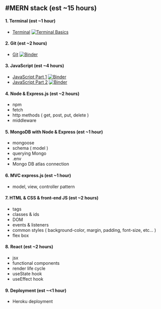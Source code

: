 #MERN stack (est ~15 hours)
----
#### 1. Terminal (est ~1 hour)	
- [Terminal](./1-basics/1-Terminal/Terminal.ipynb) [![Terminal Basics](https://mybinder.org/badge_logo.svg)](https://mybinder.org/v2/gh/nick3point5/mern-stack-course/HEAD?labpath=1-basics%2F1-Terminal%2FTerminal.ipynb)
#### 2. Git (est ~2 hours)
- [Git](./1-basics/2-git/git.ipynb) [![Binder](https://mybinder.org/badge_logo.svg)](https://mybinder.org/v2/gh/nick3point5/mern-stack-course/HEAD?labpath=%2F1-basics%2F2-git%2Fgit.ipynb)
#### 3. JavaScript (est ~4 hours)
- [JavaScript Part 1](./1-basics/3-JavaScript-1/JavaScript-1.ipynb) [![Binder](https://mybinder.org/badge_logo.svg)](https://mybinder.org/v2/gh/nick3point5/mern-stack-course/HEAD?labpath=1-basics%2F3-JavaScript-1%2FJavaScript-1.ipynb)
- [JavaScript Part 2](./1-basics/4-JavaScript-2/JavaScript-2.ipynb) [![Binder](https://mybinder.org/badge_logo.svg)](https://mybinder.org/v2/gh/nick3point5/mern-stack-course/HEAD?labpath=1-basics%2F4-JavaScript-2%2FJavaScript-2.ipynb)
#### 4. Node & Express.js (est ~2 hours)
- npm
- fetch
- http methods ( get, post, put, delete )
- middleware
#### 5. MongoDB with Node & Express (est ~1 hour)
- mongoose
- schema ( model )
- querying Mongo
- .env
- Mongo DB atlas connection
#### 6. MVC express.js (est ~1 hour)
- model, view, controller pattern
#### 7. HTML & CSS & front-end JS (est ~2 hours)
- tags
- classes & ids
- DOM
- events & listeners
- common styles ( background-color, margin, padding, font-size, etc... )
- flex box
#### 8. React (est ~2 hours)
- jsx
- functional components
- render life cycle
- useState hook
- useEffect hook
#### 9. Deployment (est ~<1 hour)
- Heroku deployment